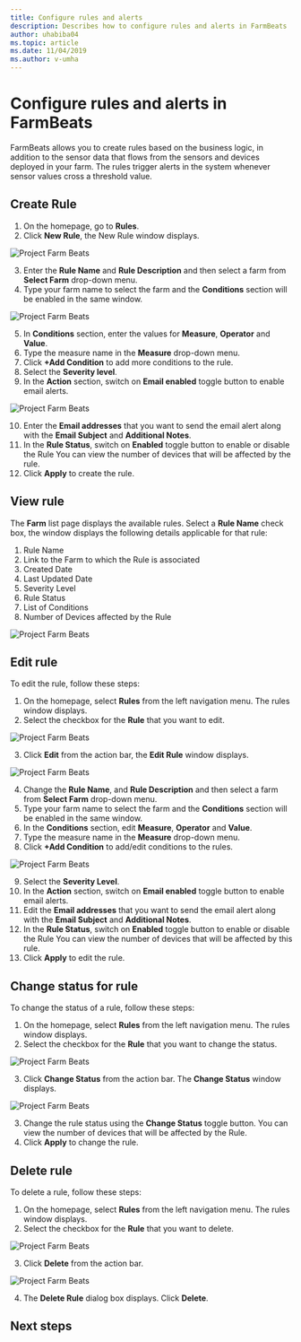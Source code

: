 ```yaml
---
title: Configure rules and alerts
description: Describes how to configure rules and alerts in FarmBeats
author: uhabiba04
ms.topic: article
ms.date: 11/04/2019
ms.author: v-umha
---
```



# Configure rules and alerts in FarmBeats


FarmBeats allows you to create rules based on the business logic, in addition to the sensor data that flows from the sensors and devices deployed in your farm. The rules trigger alerts in the system whenever sensor values cross a threshold value.

## Create Rule

1. On the homepage, go to **Rules**.
2. Click **New Rule**, the New Rule window displays.

  ![Project Farm Beats](./media/configure-rules-and-alerts/new-rule.png)

3. Enter the **Rule Name** and **Rule Description** and then select a farm from **Select Farm** drop-down menu.
4. Type your farm name to select the farm and the **Conditions** section will be enabled in the same window.  

  ![Project Farm Beats](./media/configure-rules-and-alerts/new-rule-condition.png)

5. In **Conditions** section, enter the values for **Measure**, **Operator** and **Value**.
6. Type the measure name in the **Measure** drop-down menu.
7. Click **+Add Condition** to add more conditions to the rule.
8. Select the **Severity level**.
9. In the **Action** section, switch on **Email enabled** toggle button to enable email alerts.

  ![Project Farm Beats](./media/configure-rules-and-alerts/new-rule-email.png)

10. Enter the **Email addresses** that you want to send the email alert along with the **Email Subject** and **Additional Notes**.  
11. In the **Rule Status**, switch on **Enabled** toggle button to enable or disable the Rule
    You can view the number of devices that will be affected by the rule.
12. Click **Apply** to create the rule.

## View rule

The **Farm** list page displays the available rules. Select a **Rule Name** check box, the window displays the following details applicable for that rule:

1. Rule Name
2. Link to the Farm to which the Rule is associated
3. Created Date
4. Last Updated Date
5. Severity Level
6. Rule Status
7. List of Conditions  
8. Number of Devices affected by the Rule

  ![Project Farm Beats](./media/configure-rules-and-alerts/view-rule.png)


## Edit rule

To edit the rule, follow these steps:

1. On the homepage, select **Rules** from the left navigation menu.
   The rules window displays.
2. Select the checkbox for the **Rule** that you want to edit.

  ![Project Farm Beats](./media/configure-rules-and-alerts/edit-rule-action-bar.png)

3. Click **Edit** from the action bar, the **Edit Rule** window displays.

  ![Project Farm Beats](./media/configure-rules-and-alerts/edit-rule-one.png)

4. Change the **Rule Name**, and **Rule Description** and then select a farm from **Select Farm** drop-down menu.
5. Type your farm name to select the farm and the **Conditions** section will be enabled in the same window.  
6. In the **Conditions** section, edit **Measure**, **Operator** and **Value**.
7. Type the measure name in the **Measure** drop-down menu.
8. Click **+Add Condition** to add/edit conditions to the rules.

  ![Project Farm Beats](./media/configure-rules-and-alerts/edit-rule-two.png)

9.  Select the **Severity Level**.  
10. In the **Action** section, switch on **Email enabled** toggle button to enable email alerts.
11. Edit the **Email addresses** that you want to send the email alert along with the **Email Subject** and **Additional Notes**.  
12. In the **Rule Status**, switch on **Enabled** toggle button to enable or disable the Rule
    You can view the number of devices that will be affected by this rule.
13. Click **Apply** to edit the rule.

## Change status for rule

To change the status of a rule, follow these steps:

1. On the homepage, select **Rules** from the left navigation menu. The rules window displays.
2. Select the checkbox for the **Rule** that you want to change the status.

  ![Project Farm Beats](./media/configure-rules-and-alerts/change-status-rule-action-bar.png)

3. Click **Change Status** from the action bar. The **Change Status** window displays.

  ![Project Farm Beats](./media/configure-rules-and-alerts/rule-change-status.png)

3. Change the rule status using the **Change Status** toggle button.
   You can view the number of devices that will be affected by the Rule.
4. Click **Apply** to change the rule.

## Delete rule

To delete a rule, follow these steps:

1. On the homepage, select **Rules** from the left navigation menu. The rules window displays.
2. Select the checkbox for the **Rule** that you want to delete.

  ![Project Farm Beats](./media/configure-rules-and-alerts/delete-rule-action-bar.png)

3. Click **Delete** from the action bar.

  ![Project Farm Beats](./media/configure-rules-and-alerts/delete-rule.png)

4. The **Delete Rule** dialog box displays. Click **Delete**.




## Next steps
